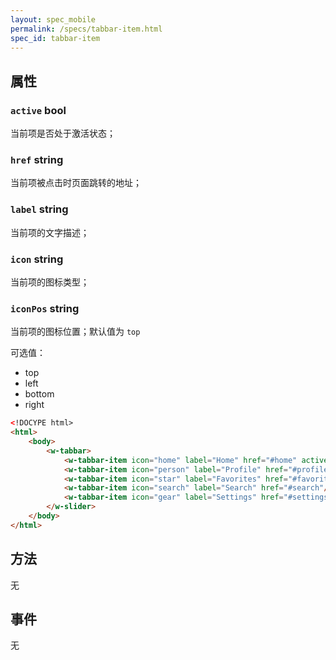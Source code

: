 ```yaml
---
layout: spec_mobile
permalink: /specs/tabbar-item.html
spec_id: tabbar-item
---
```


## 属性

### `active` **bool**

当前项是否处于激活状态；

### `href` **string**

当前项被点击时页面跳转的地址；

### `label` **string**

当前项的文字描述；

### `icon` **string**

当前项的图标类型；

### `iconPos` **string**

当前项的图标位置；默认值为 `top`

可选值：

 * top
 * left
 * bottom
 * right

```html
<!DOCYPE html>
<html>
    <body>
        <w-tabbar>
            <w-tabbar-item icon="home" label="Home" href="#home" active/>
            <w-tabbar-item icon="person" label="Profile" href="#profile"/>
            <w-tabbar-item icon="star" label="Favorites" href="#favorites"/>
            <w-tabbar-item icon="search" label="Search" href="#search"/>
            <w-tabbar-item icon="gear" label="Settings" href="#settings"/>
        </w-slider>
    </body>
</html>
```

## 方法

无

## 事件

无